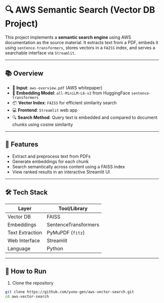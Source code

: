# 🔍 AWS Semantic Search (Vector DB Project)

This project implements a **semantic search engine** using AWS documentation as the source material. It extracts text from a PDF, embeds it using `sentence-transformers`, stores vectors in a `FAISS` index, and serves a searchable interface via `Streamlit`.

---

## 📚 Overview

- 📄 **Input**: `aws-overview.pdf` (AWS whitepaper)
- 🤖 **Embedding Model**: `all-MiniLM-L6-v2` from HuggingFace `sentence-transformers`
- 📦 **Vector Index**: `FAISS` for efficient similarity search
- 💻 **Frontend**: `Streamlit` web app
- 🔍 **Search Method**: Query text is embedded and compared to document chunks using cosine similarity

---

## 🚀 Features

- Extract and preprocess text from PDFs
- Generate embeddings for each chunk
- Search semantically across content using a FAISS index
- View ranked results in an interactive Streamlit UI

---

## 🛠️ Tech Stack

| Layer            | Tool/Library                |
|------------------|-----------------------------|
| Vector DB        | FAISS                       |
| Embeddings       | SentenceTransformers        |
| Text Extraction  | PyMuPDF (`fitz`)            |
| Web Interface    | Streamlit                   |
| Language         | Python                      |

---

## 🧪 How to Run

1. Clone the repository

```bash
git clone https://github.com/yuno-gen/aws-vector-search.git
cd aws-vector-search
